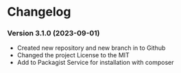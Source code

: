 Changelog
=========

### Version 3.1.0 (2023-09-01)
* Created new repository and new branch in to Github
* Changed the project License to the MIT
* Add to Packagist Service for installation with composer